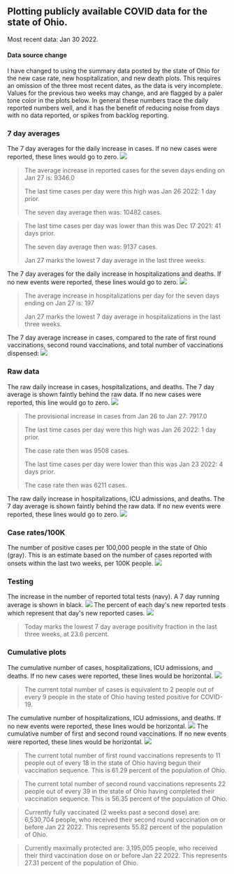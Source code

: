 ## Plotting publicly available COVID data for the state of Ohio. 

Most recent data: Jan 30 2022. 

#### Data source change
I have changed to using the summary data posted by the state of Ohio for the new case rate,
    new hospitalization, and new death plots. This requires an omission of the three most recent dates,
                       as the data is very incomplete. Values for the previous two weeks may change, and are flagged by a paler tone color in the plots below.
                       In general these numbers trace the daily reported numbers well, and it has the benefit
                       of reducing noise from days with no data reported, or spikes from backlog reporting. 

### 7 day averages
The 7 day averages for the daily increase in cases. If no new cases were reported, these lines would go to zero.
![](7dayaverage_cases.png)

>The average increase in reported cases for the seven days ending on Jan 27 is: 9346.0
>
>The last time cases per day were this high was Jan 26 2022: 1 day prior.
>
>The seven day average then was: 10482 cases.

>
>The last time cases per day was lower than this was Dec 17 2021: 41 days prior.
>
>The seven day average then was: 9137 cases.
>
>Jan 27 marks the lowest 7 day average in the last three weeks.

The 7 day averages for the daily increase in hospitalizations and deaths. If no new events were reported, these lines would go to zero.
![](7dayaverage_hospital.png)

>The average increase in hospitalizations per day for the seven days ending on Jan 27 is: 197
>
>Jan 27 marks the lowest 7 day average in hospitalizations in the last three weeks.

The 7 day average increase in cases, compared to the rate of first round vaccinations, second round vaccinations, and total number of vaccinations dispensed:
![](DailyVaccinationsCases.png)

### Raw data
The raw daily increase in cases, hospitalizations, and deaths. The 7 day average is shown faintly behind the raw data. If no new cases were reported, this line would go to zero.
![](DailyCases.png)

>The provisional increase in cases from Jan 26 to Jan 27: 7917.0 
>
>The last time cases per day were this high was Jan 26 2022: 1 day prior. 
>
>The case rate then was 9508 cases.
>
>The last time cases per day were lower than this was Jan 23 2022: 4 days prior. 
>
>The case rate then was 6211 cases.

The raw daily increase in hospitalizations, ICU admissions, and deaths. The 7 day average is shown faintly behind the raw data. If no new events were reported, these lines would go to zero.
![](DailyHospitalizations.png)

### Case rates/100K 

The number of positive cases per 100,000 people in the state of Ohio (gray). This is an estimate based on the number of cases reported with onsets within the last two weeks, per 100K people.
![](7dayaverage_rate.png)
### Testing

The increase in the number of reported total tests (navy). A 7 day running average is shown in black.
![](DailyTests.png)
The percent of each day's new reported tests which represent that day's new reported cases.
![](percentpositive_tests.png)

>Today marks the lowest 7 day average positivity fraction in the last three weeks, at 23.6 percent.

### Cumulative plots
The cumulative number of cases, hospitalizations, ICU admissions, and deaths. If no new cases were reported, these lines would be horizontal.
![](Cases.png)

>The current total number of cases is equivalent to 2 people out of every 9 people in the state of Ohio having tested positive for COVID-19.

The cumulative number of hospitalizations, ICU admissions, and deaths. If no new events were reported, these lines would be horizontal.
![](Hospitalizations.png)
The cumulative number of first and second round vaccinations. If no new events were reported, these lines would be horizontal.
![](Vaccinations.png)

>The current total number of first round vaccinations represents to 11 people out of every 18 in the state of Ohio having begun their vaccination sequence.
>This is 61.29 percent of the population of Ohio.

>The current total number of second round vaccinations represents 22 people out of every 39 in the state of Ohio having completed their vaccination sequence.
>This is 56.35 percent of the population of Ohio.

>Currently fully vaccinated (2 weeks past a second dose) are: 6,530,704 people, who received their second round vaccination on or before Jan 22 2022.
>This represents 55.82 percent of the population of Ohio.

>Currently maximally protected are: 3,195,005 people, who received their third vaccination dose on or before Jan 22 2022.
>This represents 27.31 percent of the population of Ohio.

